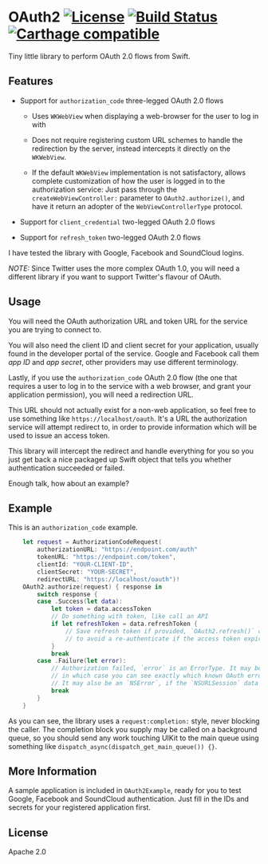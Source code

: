 # OAuth2 [![License](https://img.shields.io/badge/license-Apache%202.0-lightgrey.svg)](https://raw.githubusercontent.com/bitserf/OAuth2/master/LICENSE) [![Build Status](https://travis-ci.org/bitserf/OAuth2.svg)](https://travis-ci.org/bitserf/FavIcon) [![Carthage compatible](https://img.shields.io/badge/Carthage-compatible-4BC51D.svg?style=flat)](https://github.com/Carthage/Carthage)

Tiny little library to perform OAuth 2.0 flows from Swift.

## Features

- Support for `authorization_code` three-legged OAuth 2.0 flows

    - Uses `WKWebView` when displaying a web-browser for the user to log in with

    - Does not require registering custom URL schemes to handle the redirection by
      the server, instead intercepts it directly on the `WKWebView`.

    - If the default `WKWebView` implementation is not satisfactory, allows complete
      customization of how the user is logged in to the authorization service:
      Just pass through the `createWebViewController:` parameter to
      `OAuth2.authorize()`, and have it return an adopter of the
      `WebViewControllerType` protocol.

- Support for `client_credential` two-legged OAuth 2.0 flows

- Support for `refresh_token` two-legged OAuth 2.0 flows

I have tested the library with Google, Facebook and SoundCloud logins. 

*NOTE:* Since Twitter uses the more complex OAuth 1.0, you will need a different
library if you want to support Twitter's flavour of OAuth.

## Usage

You will need the OAuth authorization URL and token URL for the service you are
trying to connect to. 

You will also need the client ID and client secret for your application,
usually found in the developer portal of the service.  Google and Facebook call
them _app ID_ and _app secret_, other providers may use different terminology.

Lastly, if you use the `authorization_code` OAuth 2.0 flow (the one that
requires a user to log in to the service with a web browser, and grant your
application permission), you will need a redirection URL.

This URL should not actually exist for a non-web application, so feel free to
use something like `https://localhost/oauth`. It's a URL the authorization
service will attempt redirect to, in order to provide information which will be
used to issue an access token.

This library will intercept the redirect and handle everything for you so you
just get back a nice packaged up Swift object that tells you whether
authentication succeeded or failed.

Enough talk, how about an example?

## Example

This is an `authorization_code` example.

```swift
    let request = AuthorizationCodeRequest(
        authorizationURL: "https://endpoint.com/auth"
        tokenURL: "https://endpoint.com/token",
        clientId: "YOUR-CLIENT-ID",
        clientSecret: "YOUR-SECRET",
        redirectURL: "https://localhost/oauth")!
    OAuth2.authorize(request) { response in
        switch response {
        case .Success(let data):
            let token = data.accessToken
            // Do something with token, like call an API
            if let refreshToken = data.refreshToken {
                // Save refresh token if provided, `OAuth2.refresh()` can be used
                // to avoid a re-authenticate if the access token expires.
            }
            break
        case .Failure(let error):
            // Authorization failed, `error` is an ErrorType. It may be an `AuthorizationFailure`,
            // in which case you can see exactly which known OAuth error occurred, programmatically.
            // It may also be an `NSError`, if the `NSURLSession` data task failed.
            break
        }
    }
```

As you can see, the library uses a `request:completion:` style, never blocking
the caller. The completion block you supply may be called on a background
queue, so you should send any work touching UIKit to the main queue using
something like `dispatch_async(dispatch_get_main_queue()) {}`.


## More Information

A sample application is included in `OAuth2Example`, ready for you to test
Google, Facebook and SoundCloud authentication. Just fill in the IDs and
secrets for your registered application first.

## License
Apache 2.0
